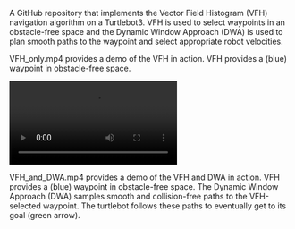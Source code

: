 A GitHub repository that implements the Vector Field Histogram (VFH) navigation algorithm on a Turtlebot3. VFH is used to select waypoints in an obstacle-free space and the Dynamic Window Approach (DWA) is used to plan smooth paths to the waypoint and select appropriate robot velocities.

VFH_only.mp4 provides a demo of the VFH in action. VFH provides a (blue) waypoint in obstacle-free space.

![](https://github.com/manavendradesai/vector_field_histogram/blob/master/VFH_only.mp4)

VFH_and_DWA.mp4 provides a demo of the VFH and DWA in action. VFH provides a (blue) waypoint in obstacle-free space.
The Dynamic Window Approach (DWA) samples smooth and collision-free paths to the VFH-selected waypoint. The turtlebot 
follows these paths to eventually get to its goal (green arrow).
